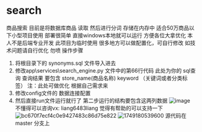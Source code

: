 # search

商品搜索 目前是将数据库商品 读取 然后进行分词 存储在内存中  适合50万商品以下小型项目使用
部署很简单  直接windows本地就可以运行 方便各位大拿优化 
本人不是后端专业开发 此项目为临时使用 很多地方可以做配置化，可自行修改 如技术问题请自行优化 勿喷
操作步骤
1. 将根目录下的 synonyms.sql 文件导入进去  
2. 修改app\services\search_engine.py 文件中的第66行代码  此处为你的 sql查询  查询结果 要包含 store_name(商品名称) keyword （关键词或者分类标签）  注：此处可做优化  根据自己需求来
3. 修改config文件的 数据连接配置  
4. 然后直接run文件运行就行了
第二步运行的结构要包含这两列数据
![image](https://github.com/user-attachments/assets/d6f82bf9-99df-4260-956b-ca5d623823dc)
不懂得可以咨询vx: liang6483liang
觉得有帮助的可以支持一下
![bc670f7ecf4c0e9427483c86d75e822](https://github.com/user-attachments/assets/977ca337-371f-4b65-b632-7dd7fa62cd98) ![1749180539600](https://github.com/user-attachments/assets/9c2eae2c-5fba-484f-9131-b829f20fe559)
源代码在 master 分支上


